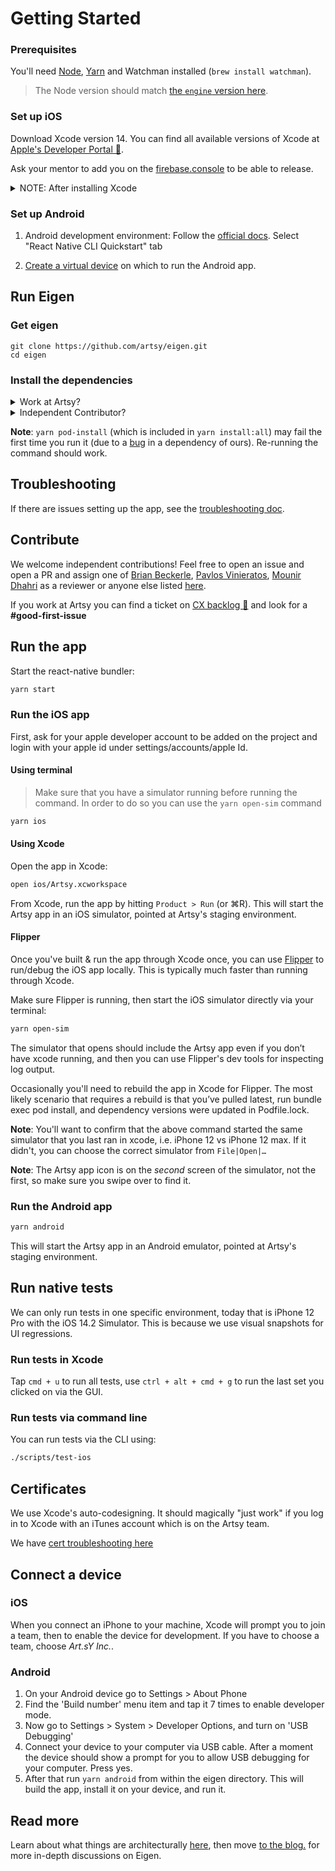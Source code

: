 # Getting Started

### Prerequisites

You'll need [Node](https://nodejs.org/en/), [Yarn](https://yarnpkg.com/en/) and Watchman installed (`brew install watchman`).

> The Node version should match [the `engine` version here](https://github.com/artsy/eigen/blob/main/package.json).

### Set up iOS

Download Xcode version 14. You can find all available versions of Xcode at [Apple's Developer Portal 🔐](http://developer.apple.com/download/more/).

Ask your mentor to add you on the [firebase.console](https://console.firebase.google.com/project/eigen-a7d3b/settings/iam) to be able to release.

<details><summary>NOTE: After installing Xcode</summary>

Check that Command Line Tools version is added in the Locations tab. Xcode>Preferences>Locations:
<img width="375" alt="" src="https://user-images.githubusercontent.com/29984068/123970729-6009cf00-d987-11eb-933a-1603ba4d6ae8.png">

</details>

### Set up Android

1. Android development environment: Follow the [official docs](https://reactnative.dev/docs/environment-setup). Select "React Native CLI Quickstart" tab

1. [Create a virtual device](https://developer.android.com/studio/run/managing-avds) on which to run the Android app.

## Run Eigen

### Get eigen

```
git clone https://github.com/artsy/eigen.git
cd eigen
```

### Install the dependencies

<details><summary>Work at Artsy?</summary>

1. Run

```
yarn setup:artsy
yarn install:all
yarn relay
```

You will need [awscli](https://formulae.brew.sh/formula/awscli) to get our ENV vars.

1. `Artsy/App/EchoNew.json` is used to toggle features and it is not checked in (a sample file is included for OSS contributors). When you run `pod install`, the latest `EchoNew.json` file will be downloaded for you.
</details>

<details><summary>Independent Contributor?</summary>

#### Set up awscli

You will need [awscli](https://formulae.brew.sh/formula/awscli) to get our font files.
You can configure it with a personal user account.

#### Set up your env file and download assets:

```sh
yarn setup:oss # this is `yarn setup:artsy` if you're working at Artsy
```

#### Get a mapbox token and set it in .env.shared:

You can create an account on mapbox and get a token with their free tier:

Follow the instructions here: https://docs.mapbox.com/ios/maps/guides/install.

Add the token to .env.shared as MAPBOX_DOWNLOAD_TOKEN

#### Install dependencies and generate relay files:

```sh
yarn install:all
yarn relay
```

### Known limitations

Some third party services will not function when working as an open source contributor including but not limited to Braze, Unleash, Sentry and Google Sign In. The conversations tab and related features are also inaccessible. Thanks for supporting open source!

</details>

**Note**: `yarn pod-install` (which is included in `yarn install:all`) may fail the first time you run it (due to a [bug](https://github.com/orta/cocoapods-keys/issues/127) in a dependency of ours). Re-running the command should work.

## Troubleshooting

If there are issues setting up the app, see the [troubleshooting doc](troubleshooting.md).

## Contribute

We welcome independent contributions! Feel free to open an issue and open a PR and assign one of [Brian Beckerle](https://github.com/brainbicycle), [Pavlos Vinieratos](https://github.com/pvinis), [Mounir Dhahri](https://github.com/MounirDhahri) as a reviewer or anyone else listed [here](https://github.com/artsy/eigen#meta).

If you work at Artsy you can find a ticket on [CX backlog 🔐](https://artsyproduct.atlassian.net/jira/software/c/projects/CX/boards/77/backlog?issueLimit=100) and look for a **#good-first-issue**

## Run the app

Start the react-native bundler:

```sh
yarn start
```

### Run the iOS app

First, ask for your apple developer account to be added on the project and login with your apple id under settings/accounts/apple Id.

#### Using terminal

> Make sure that you have a simulator running before running the command. In order to do so you can use the `yarn open-sim` command

```sh
yarn ios
```

#### Using Xcode

Open the app in Xcode:

```sh
open ios/Artsy.xcworkspace
```

From Xcode, run the app by hitting `Product > Run` (or ⌘R). This will start the Artsy app in an iOS simulator, pointed at Artsy's staging environment.

#### Flipper

Once you've built & run the app through Xcode once, you can use [Flipper](https://fbflipper.com/) to run/debug the iOS app locally. This is typically much faster than running through Xcode.

Make sure Flipper is running, then start the iOS simulator directly via your terminal:

```sh
yarn open-sim
```

The simulator that opens should include the Artsy app even if you don’t have xcode running, and then you can use Flipper's dev tools for inspecting log output.

Occasionally you'll need to rebuild the app in Xcode for Flipper. The most likely scenario that requires a rebuild is that you’ve pulled latest, run bundle exec pod install, and dependency versions were updated in Podfile.lock.

**Note**: You'll want to confirm that the above command started the same simulator that you last ran in xcode, i.e. iPhone 12 vs iPhone 12 max. If it didn't, you can choose the correct simulator from `File|Open|…`

**Note**: The Artsy app icon is on the _second_ screen of the simulator, not the first, so make sure you swipe over to find it.

### Run the Android app

```sh
yarn android
```

This will start the Artsy app in an Android emulator, pointed at Artsy's staging environment.

## Run native tests

We can only run tests in one specific environment, today that is iPhone 12 Pro with the iOS 14.2 Simulator. This is because we use visual snapshots for UI regressions.

### Run tests in Xcode

Tap `cmd + u` to run all tests, use `ctrl + alt + cmd + g` to run the last set you clicked on via the GUI.

### Run tests via command line

You can run tests via the CLI using:

```sh
./scripts/test-ios
```

## Certificates

We use Xcode's auto-codesigning. It should magically "just work" if you log in to Xcode with an iTunes account
which is on the Artsy team.

We have [cert troubleshooting here](https://github.com/artsy/eigen/blob/main/docs/certs.md)

## Connect a device

### iOS

When you connect an iPhone to your machine, Xcode will prompt you to join a team, then to enable the device for development. If you have to choose a team, choose _Art.sY Inc._.

### Android

1. On your Android device go to Settings > About Phone
2. Find the 'Build number' menu item and tap it 7 times to enable developer mode.
3. Now go to Settings > System > Developer Options, and turn on 'USB Debugging'
4. Connect your device to your computer via USB cable. After a moment the device should show a prompt for you to allow USB debugging for your computer. Press yes.
5. After that run `yarn android` from within the eigen directory. This will build the app, install it on your device, and run it.

## Read more

Learn about what things are architecturally [here](https://github.com/artsy/eigen/blob/main/docs/overview.md), then move [to the blog.](http://artsy.github.io/blog/categories/eigen/) for more in-depth discussions on Eigen.

